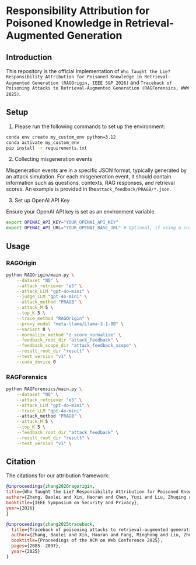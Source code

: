 # Responsibility Attribution for Poisoned Knowledge in Retrieval-Augmented Generation

## Introduction

This repository is the official Implementation of `Who Taught the Lie? Responsibility Attribution for Poisoned Knowledge in Retrieval-Augmented Generation (RAGOrigin, IEEE S&P 2026)` and `Traceback of Poisoning Attacks to Retrieval-Augmented Generation (RAGForensics, WWW 2025)`.

## Setup

1. Please run the following commands to set up the environment:

```bash
conda env create my_custom_env python=3.12
conda activate my_custom_env 
pip install -r requirements.txt
```

2. Collecting misgeneration events

Misgeneration events are in a specific JSON format, typically generated by an attack simulation. For each misgeneration event, it should contain information such as questions, contexts, RAG responses, and retrieval scores. An example is provided in the`attack_feedback/PRAGB/*.json`.

3. Set up OpenAI API Key

Ensure your OpenAI API key is set as an environment variable.

```bash
export OPENAI_API_KEY="YOUR_OPENAI_API_KEY"
export OPENAI_API_URL="YOUR_OPENAI_BASE_URL" # Optional, if using a custom endpoint
```

## Usage

### RAGOrigin



```bash
python RAGOrigin/main.py \
    --dataset "NQ" \
    --attack_retriever "e5" \
    --attack_LLM "gpt-4o-mini" \
    --judge_LLM "gpt-4o-mini" \
    --attack_method "PRAGB" \
    --attack_M 5 \
    --top_K 5 \
    --trace_method "RAGOrigin" \
    --proxy_model "meta-llama/Llama-3.1-8B" \
    --variant 0 \
    --normalize_method "z_score_normalize" \
    --feedback_root_dir "attack_feedback" \
    --feedback_scope_dir "attack_feedback_scope" \
    --result_root_dir "result" \
    --test_version "v1" \
    --cuda_device 0
```

### RAGForensics


```bash
python RAGForensics/main.py \
    --dataset "NQ" \
    --attack_retriever "e5" \
    --attack_LLM "gpt-4o-mini" \
    --trace_LLM "gpt-4o-mini"
    --attack_method "PRAGB" \
    --attack_M 5 \
    --top_K 5 \
    --feedback_root_dir "attack_feedback" \
    --result_root_dir "result" \
    --test_version "v1" \
```

## Citation

The citations for our attribution framework:

```bib
@inproceedings{zhang2026ragorigin,
title={Who Taught the Lie? Responsibility Attribution for Poisoned Knowledge in Retrieval-Augmented Generation},
author={Zhang, Baolei and Xin, Haoran and Chen, Yuxi and Liu, Zhuqing and Yi, Biao and Li, Tong and Nie, Lihai and Liu, Zheli and Fang, Minghong},
booktitle={IEEE Symposium on Security and Privacy},
year={2026}
}

@inproceedings{zhang2025traceback,
  title={Traceback of poisoning attacks to retrieval-augmented generation},
  author={Zhang, Baolei and Xin, Haoran and Fang, Minghong and Liu, Zhuqing and Yi, Biao and Li, Tong and Liu, Zheli},
  booktitle={Proceedings of the ACM on Web Conference 2025},
  pages={2085--2097},
  year={2025}
}
```


